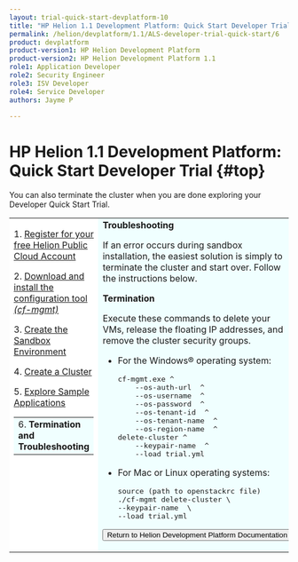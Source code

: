 ```yaml
---
layout: trial-quick-start-devplatform-10
title: "HP Helion 1.1 Development Platform: Quick Start Developer Trial Step 6"
permalink: /helion/devplatform/1.1/ALS-developer-trial-quick-start/6
product: devplatform
product-version1: HP Helion Development Platform
product-version2: HP Helion Development Platform 1.1
role1: Application Developer
role2: Security Engineer
role3: ISV Developer 
role4: Service Developer
authors: Jayme P

---
```

<!--UNDER REVISION-->

<script>
function PageRefresh {
onLoad="window.refresh"
}
PageRefresh();
</script>

# HP Helion 1.1 Development Platform: Quick Start Developer Trial {#top}

 You can also terminate the cluster when you are done exploring your Developer Quick Start Trial.


<table style="background-color: #FFF; vertical-align:top;">
<tr style="padding: 0;">
<td style="vertical-align:top;">
<p>
1. <a href="http://15.184.32.138/helion/devplatform/1.1/ALS-developer-trial-quick-start/">Register for your free Helion Public Cloud Account</a>
</p><p>
2. <a href="http://15.184.32.138/helion/devplatform/1.1/ALS-developer-trial-quick-start/2">Download and install the configuration tool <i>(cf-mgmt)</i></a>
</p><p>
3. <a href="http://15.184.32.138/helion/devplatform/1.1/ALS-developer-trial-quick-start/3">Create the Sandbox Environment</a></p>
<p>
4. <a href="http://15.184.32.138/helion/devplatform/1.1/ALS-developer-trial-quick-start/4">Create a Cluster</a></p>
<p>
5. <a href="http://15.184.32.138/helion/devplatform/1.1/ALS-developer-trial-quick-start/5">Explore Sample Applications</a></p>
<p>
  <table border="0" style="background-color: #FFF;">
   <tr>
   <td style="background-color: #F0FFFF;">
    6. <b>Termination and Troubleshooting</b>
   </td>
   </tr>
   </table>
</p>

</td>

<td style="background-color: #F0FFFF; vertical-align: top;"><b>Troubleshooting</b><p>

<p>If an error occurs during sandbox installation, the easiest solution is simply to terminate the cluster and start over. Follow the instructions below.</p><b>Termination</b></p><p>
Execute these commands to delete your VMs, release the floating IP addresses, and remove the cluster security groups.
</p><p>		
<ul><li>For the Windows&#174; operating system:</p>
<pre>
cf-mgmt.exe ^ 
	--os-auth-url <OS_AUTH_URL from openstackrc> ^
	--os-username <OS_USERNAME from openstackrc> ^
	--os-password <OpenStack password> ^
	--os-tenant-id <OS_TENANT_ID from openstackrc> ^
	--os-tenant-name <OS_TENANT_NAME from openstackrc> ^
	--os-region-name <OS_REGION_NAME from openstackrc> ^
delete-cluster ^
	--keypair-name <name of keypair created earlier> ^
	--load trial.yml 
</pre>
</li><li>
<p>For Mac or Linux operating systems:</p>
<pre>
source (path to openstackrc file)
./cf-mgmt delete-cluster \
--keypair-name <name of keypair created earlier> \
--load trial.yml
</pre>
</li></ul>
</p>
<p><form action="http://15.184.32.138/helion/devplatform/1.1/" method="get">
    <input type="submit" value="Return to Helion Development Platform Documentation" 
         name="Submit" id="frm1_submit" />
</form></p>
</td>
</tr>
</table>